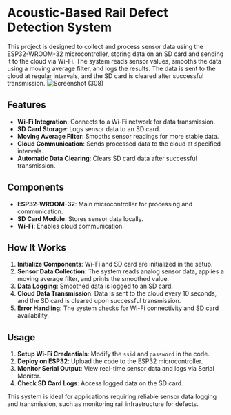 # Acoustic-Based Rail Defect Detection System

This project is designed to collect and process sensor data using the ESP32-WROOM-32 microcontroller, storing data on an SD card and sending it to the cloud via Wi-Fi. The system reads sensor values, smooths the data using a moving average filter, and logs the results. The data is sent to the cloud at regular intervals, and the SD card is cleared after successful transmission.
![Screenshot (308)](https://github.com/user-attachments/assets/8dfd0a15-0a3d-4604-8ff6-2253457e174e)

## Features
- **Wi-Fi Integration**: Connects to a Wi-Fi network for data transmission.
- **SD Card Storage**: Logs sensor data to an SD card.
- **Moving Average Filter**: Smooths sensor readings for more stable data.
- **Cloud Communication**: Sends processed data to the cloud at specified intervals.
- **Automatic Data Clearing**: Clears SD card data after successful transmission.

## Components
- **ESP32-WROOM-32**: Main microcontroller for processing and communication.
- **SD Card Module**: Stores sensor data locally.
- **Wi-Fi**: Enables cloud communication.

## How It Works
1. **Initialize Components**: Wi-Fi and SD card are initialized in the setup.
2. **Sensor Data Collection**: The system reads analog sensor data, applies a moving average filter, and prints the smoothed value.
3. **Data Logging**: Smoothed data is logged to an SD card.
4. **Cloud Data Transmission**: Data is sent to the cloud every 10 seconds, and the SD card is cleared upon successful transmission.
5. **Error Handling**: The system checks for Wi-Fi connectivity and SD card availability.

## Usage
1. **Setup Wi-Fi Credentials**: Modify the `ssid` and `password` in the code.
2. **Deploy on ESP32**: Upload the code to the ESP32 microcontroller.
3. **Monitor Serial Output**: View real-time sensor data and logs via Serial Monitor.
4. **Check SD Card Logs**: Access logged data on the SD card.

This system is ideal for applications requiring reliable sensor data logging and transmission, such as monitoring rail infrastructure for defects.
